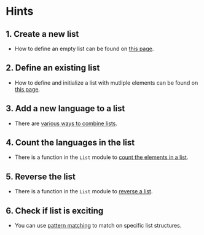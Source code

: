 # Hints

## 1. Create a new list

- How to define an empty list can be found on [this page][create-and-initialize].

## 2. Define an existing list

- How to define and initialize a list with mutliple elements can be found on [this page][create-and-initialize].

## 3. Add a new language to a list

- There are [various ways to combine lists][combine].

## 4. Count the languages in the list

- There is a function in the `List` module to [count the elements in a list][length].

## 5. Reverse the list

- There is a function in the `List` module to [reverse a list][reverse].

## 6. Check if list is exciting

- You can use [pattern matching][list-destructuring] to match on specific list structures.

[create-and-initialize]: https://elmprogramming.com/list.html#creating-a-list
[combine]: https://elmprogramming.com/list.html#combining-lists
[length]: https://package.elm-lang.org/packages/elm/core/latest/List#length
[reverse]: https://package.elm-lang.org/packages/elm/core/latest/List#reverse
[list-destructuring]: https://www.bekk.christmas/post/2020/8/peeking-inside-lists